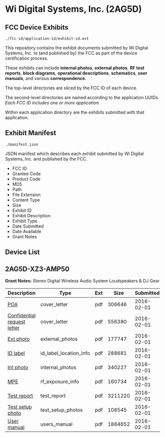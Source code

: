# Wi Digital Systems, Inc. (2AG5D)
## FCC Device Exhibits

```
./fcc-id/application-id/exhibit-id.ext
```

This repository contains the exhibit documents submitted by Wi Digital Systems, Inc. to (and published by) the FCC as part of the device certification process.

These exhibits can include **internal photos**, **external photos**, **RF test reports**, **block diagrams**, **operational descriptions**, **schematics**, **user manuals**, and various **correspondence**.

The top-level directories are sliced by the FCC ID of each device.

The second-level directories are named according to the application UUIDs. *Each FCC ID includes one or more application.*

Within each application directory are the exhibits submitted with that application. 

## Exhibit Manifest

```
./manifest.json
```

JSON manifest which describes each exhibit submitted by Wi Digital Systems, Inc. and published by the FCC.

- FCC ID
- Grantee Code
- Product Code
- MD5
- Path
- File Extension
- Content Type
- Size
- Exhibit ID
- Exhibit Description
- Exhibit Type
- Date Submitted
- Date Available
- Grant Notes

## Device List
## 2AG5D-XZ3-AMP50
**Grant Notes:** Stereo Digital Wireless Audio System Loudspeakers & DJ Gear

| Description | Type | Ext | Size | Submitted | Available |
| ----------- | ---- | --- | ---- | --------- | --------- |
| [POA](2AG5D-XZ3-AMP50/acba7239bcf1b134cddb9f4aaa51d1ff/2892846.pdf) | cover_letter | pdf | 306646 | 2016-02-01 | 2016-02-02 |
| [Confidential request letter](2AG5D-XZ3-AMP50/acba7239bcf1b134cddb9f4aaa51d1ff/2892847.pdf) | cover_letter | pdf | 556380 | 2016-02-01 | 2016-02-02 |
| [Ext photo](2AG5D-XZ3-AMP50/acba7239bcf1b134cddb9f4aaa51d1ff/2892851.pdf) | external_photos | pdf | 177747 | 2016-02-01 | 2016-02-02 |
| [ID label](2AG5D-XZ3-AMP50/acba7239bcf1b134cddb9f4aaa51d1ff/2892853.pdf) | id_label_location_info | pdf | 288681 | 2016-02-01 | 2016-02-02 |
| [Int photo](2AG5D-XZ3-AMP50/acba7239bcf1b134cddb9f4aaa51d1ff/2892852.pdf) | internal_photos | pdf | 340227 | 2016-02-01 | 2016-02-02 |
| [MPE](2AG5D-XZ3-AMP50/acba7239bcf1b134cddb9f4aaa51d1ff/2892848.pdf) | rf_exposure_info | pdf | 160734 | 2016-02-01 | 2016-02-02 |
| [Test report](2AG5D-XZ3-AMP50/acba7239bcf1b134cddb9f4aaa51d1ff/2892849.pdf) | test_report | pdf | 3211220 | 2016-02-01 | 2016-02-02 |
| [Test setup photo](2AG5D-XZ3-AMP50/acba7239bcf1b134cddb9f4aaa51d1ff/2892850.pdf) | test_setup_photos | pdf | 108545 | 2016-02-01 | 2016-02-02 |
| [User manual](2AG5D-XZ3-AMP50/acba7239bcf1b134cddb9f4aaa51d1ff/2892854.pdf) | users_manual | pdf | 1884652 | 2016-02-01 | 2016-02-02 |
